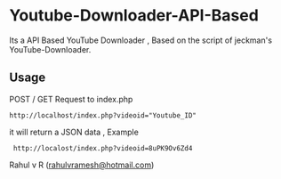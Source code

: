 Youtube-Downloader-API-Based
============================

Its a API Based YouTube Downloader , Based on the script of jeckman's YouTube-Downloader.  


Usage
------

POST / GET Request to index.php 

    http://localhost/index.php?videoid="Youtube_ID"
    
it will return a JSON data , Example

     http://localost/index.php?videoid=8uPK9Ov6Zd4
     
Rahul v R (rahulvramesh@hotmail.com)
